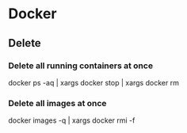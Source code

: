 # Docker

## Delete

### Delete all running containers at once
docker ps -aq | xargs docker stop | xargs docker rm

### Delete all images at once
docker images -q | xargs docker rmi -f




